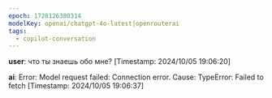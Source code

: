 ```yaml
---
epoch: 1728126380314
modelKey: openai/chatgpt-4o-latest|openrouterai
tags:
  - copilot-conversation
---
```


**user**: что ты знаешь обо мне?
[Timestamp: 2024/10/05 19:06:20]

**ai**: Error: Model request failed: Connection error. Cause: TypeError: Failed to fetch
[Timestamp: 2024/10/05 19:06:37]